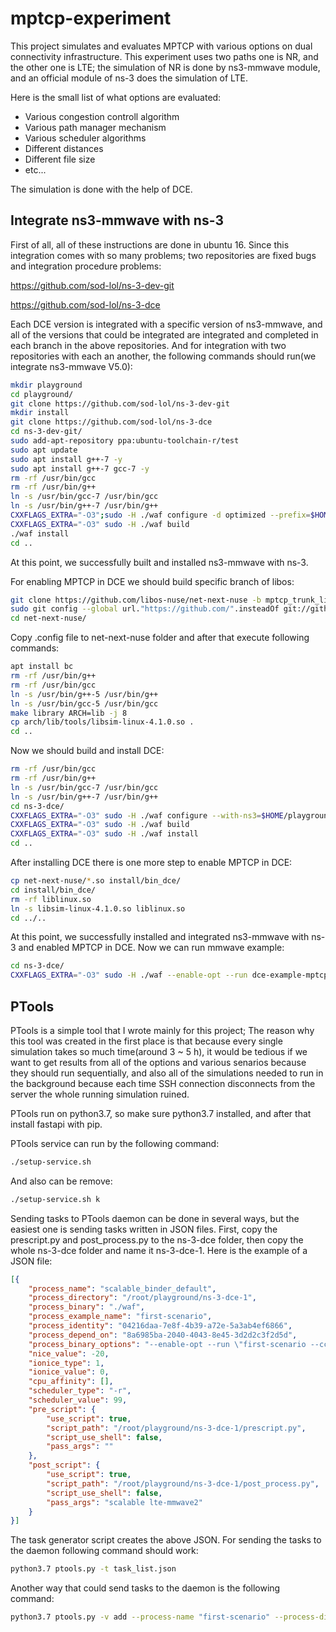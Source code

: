 # mptcp-experiment

This project simulates and evaluates MPTCP with various options on dual connectivity infrastructure. This experiment uses two paths one is NR, and the other one is LTE; the simulation of NR is done by ns3-mmwave module, and an official module of ns-3 does the simulation of LTE.

Here is the small list of what options are evaluated:
* Various congestion controll algorithm
* Various path manager mechanism
* Various scheduler algorithms
* Different distances
* Different file size
* etc...

The simulation is done with the help of DCE.

## Integrate ns3-mmwave with ns-3
First of all, all of these instructions are done in ubuntu 16.
Since this integration comes with so many problems; two repositories are fixed bugs and integration procedure problems:

https://github.com/sod-lol/ns-3-dev-git

https://github.com/sod-lol/ns-3-dce

Each DCE version is integrated with a specific version of ns3-mmwave, and all of the versions that could be integrated are integrated and completed in each branch in the above repositories. And for integration with two repositories with each an another, the following commands should run(we integrate ns3-mmwave V5.0):

```bash
mkdir playground
cd playground/
git clone https://github.com/sod-lol/ns-3-dev-git
mkdir install
git clone https://github.com/sod-lol/ns-3-dce
cd ns-3-dev-git/
sudo add-apt-repository ppa:ubuntu-toolchain-r/test
sudo apt update
sudo apt install g++-7 -y
sudo apt install g++-7 gcc-7 -y
rm -rf /usr/bin/gcc
rm -rf /usr/bin/g++
ln -s /usr/bin/gcc-7 /usr/bin/gcc
ln -s /usr/bin/g++-7 /usr/bin/g++
CXXFLAGS_EXTRA="-O3";sudo -H ./waf configure -d optimized --prefix=$HOME/playground/install
CXXFLAGS_EXTRA="-O3" sudo -H ./waf build
./waf install
cd ..
```
At this point, we successfully built and installed ns3-mmwave with ns-3.

For enabling MPTCP in DCE we should build specific branch of libos:
```bash
git clone https://github.com/libos-nuse/net-next-nuse -b mptcp_trunk_libos --depth=1
sudo git config --global url."https://github.com/".insteadOf git://github.com/
cd net-next-nuse/
```

Copy .config file to net-next-nuse folder and after that execute following commands:
```bash
apt install bc
rm -rf /usr/bin/g++
rm -rf /usr/bin/gcc
ln -s /usr/bin/g++-5 /usr/bin/g++
ln -s /usr/bin/gcc-5 /usr/bin/gcc
make library ARCH=lib -j 8
cp arch/lib/tools/libsim-linux-4.1.0.so .
cd ..
```

Now we should build and install DCE:
```bash
rm -rf /usr/bin/gcc
rm -rf /usr/bin/g++
ln -s /usr/bin/gcc-7 /usr/bin/gcc
ln -s /usr/bin/g++-7 /usr/bin/g++
cd ns-3-dce/
CXXFLAGS_EXTRA="-O3" sudo -H ./waf configure --with-ns3=$HOME/playground/install  --enable-opt --enable-kernel-stack=$HOME/playground/net-next-nuse/arch --prefix=$HOME/playground/install
CXXFLAGS_EXTRA="-O3" sudo -H ./waf build
CXXFLAGS_EXTRA="-O3" sudo -H ./waf install
cd ..
```

After installing DCE there is one more step to enable MPTCP in DCE:
```bash
cp net-next-nuse/*.so install/bin_dce/
cd install/bin_dce/
rm -rf liblinux.so
ln -s libsim-linux-4.1.0.so liblinux.so
cd ../..
```

At this point, we successfully installed and integrated ns3-mmwave with ns-3 and enabled MPTCP in DCE. Now we can run mmwave example:
```bash
cd ns-3-dce/
CXXFLAGS_EXTRA="-O3" sudo -H ./waf --enable-opt --run dce-example-mptcp-mmwave
```

## PTools
PTools is a simple tool that I wrote mainly for this project; The reason why this tool was created in the first place is that because every single simulation takes so much time(around 3 ~ 5 h), it would be tedious if we want to get results from all of the options and various senarios because they should run sequentially, and also all of the simulations needed to run in the background because each time SSH connection disconnects from the server the whole running simulation ruined.

PTools run on python3.7, so make sure python3.7 installed, and after that install fastapi with pip.

PTools service can run by the following command:
```bash
./setup-service.sh
```
And also can be remove:
```bash
./setup-service.sh k
```

Sending tasks to PTools daemon can be done in several ways, but the easiest one is sending tasks written in JSON files. First, copy the prescript.py and post_process.py to the ns-3-dce folder, then copy the whole ns-3-dce folder and name it ns-3-dce-1. Here is the example of a JSON file:
```json
[{
    "process_name": "scalable_binder_default",
    "process_directory": "/root/playground/ns-3-dce-1",
    "process_binary": "./waf",
    "process_example_name": "first-scenario",
    "process_identity": "04216daa-7e8f-4b39-a72e-5a3ab4ef6866",
    "process_depend_on": "8a6985ba-2040-4043-8e45-3d2d2c3f2d5d",
    "process_binary_options": "--enable-opt --run \"first-scenario --ccAlgo=scalable --pathM=binder --scheAlgo=default\"",
    "nice_value": -20,
    "ionice_type": 1,
    "ionice_value": 0,
    "cpu_affinity": [],
    "scheduler_type": "-r",
    "scheduler_value": 99,
    "pre_script": {
        "use_script": true,
        "script_path": "/root/playground/ns-3-dce-1/prescript.py",
        "script_use_shell": false,
        "pass_args": ""
    },
    "post_script": {
        "use_script": true,
        "script_path": "/root/playground/ns-3-dce-1/post_process.py",
        "script_use_shell": false,
        "pass_args": "scalable lte-mmwave2"
    }
}]
```
The task generator script creates the above JSON. For sending the tasks to the daemon following command should work:
```bash
python3.7 ptools.py -t task_list.json
```

Another way that could send tasks to the daemon is the following command:
```bash
python3.7 ptools.py -v add --process-name "first-scenario" --process-directory "/root/playground/ns-3-dce" --process-binary "./waf" --process-binary-options "--enable-opt --run \"first-scenario --ccAlgo=cubic --pathM=fullmesh --scheAlgo=default\"" --process-sub-program "first-scenario" --prescript-path "/root/playground/ns-3-dce/prescript.py" --nice-value -20 --scheduler-type "r" --scheduler-value 99 --ionice-type 1 --ionice-value 0 --postscript-path "/root/playground/ns-3-dce/post_process.py" --postscript-args "cubic lte-mmwave2" --process-identity "c5b9323d-b8ae-4f04-91a9-2f746bd8d65e"
```
